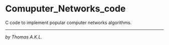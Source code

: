 # Comuputer_Networks_code
C code to implement popular computer networks algorithms.


-----------------

*by Thomas A.K.L.*


